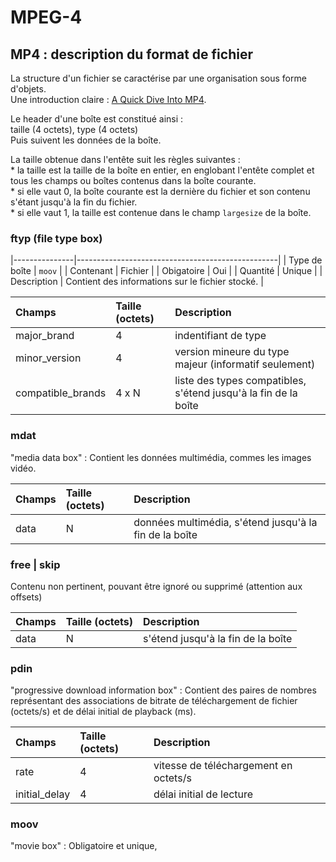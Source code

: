 # MPEG-4

## MP4 : description du format de fichier

La structure d'un fichier se caractérise par une organisation sous forme d'objets.  
Une introduction claire : [A Quick Dive Into MP4](https://github.com/alfg/quick-dive-into-mp4).  

Le header d'une boîte est constitué ainsi :  
taille (4 octets), type (4 octets)  
Puis suivent les données de la boîte.  

La taille obtenue dans l'entête suit les règles suivantes :  
    * la taille est la taille de la boîte en entier, en englobant l'entête complet et tous les champs ou boîtes contenus dans la boîte courante.  
    * si elle vaut 0, la boîte courante est la dernière du fichier et son contenu s'étant jusqu'à la fin du fichier.  
    * si elle vaut 1, la taille est contenue dans le champ `largesize` de la boîte.  
    
### ftyp (file type box)

|---------------|--------------------------------------------------|
| Type de boîte | `moov`                                           |
| Contenant     | Fichier                                          |
| Obigatoire    | Oui                                              |
| Quantité      | Unique                                           |
| Description   | Contient des informations sur le fichier stocké. |


| Champs            | Taille (octets) | Description                                                     |
|:------------------|:----------------|:----------------------------------------------------------------|
| major_brand       | 4               | indentifiant de type                                            |
| minor_version     | 4               | version mineure du type majeur (informatif seulement)           |
| compatible_brands | 4 x N           | liste des types compatibles, s'étend jusqu'à la fin de la boîte |

### mdat

"media data box" : Contient les données multimédia, commes les images vidéo.  

| Champs | Taille (octets) | Description                                            |
|:-------|:----------------|:-------------------------------------------------------|
| data   | N               | données multimédia, s'étend jusqu'à la fin de la boîte |

### free | skip

Contenu non pertinent, pouvant être ignoré ou supprimé (attention aux offsets)

| Champs | Taille (octets) | Description                        |
|:-------|:----------------|:-----------------------------------|
| data   | N               | s'étend jusqu'à la fin de la boîte |

### pdin



"progressive download information box" : Contient des paires de nombres représentant des associations de bitrate de téléchargement de fichier (octets/s) et de délai initial de playback (ms).  

| Champs        | Taille (octets) | Description                           |
|:--------------|:----------------|:--------------------------------------|
| rate          | 4               | vitesse de téléchargement en octets/s |
| initial_delay | 4               | délai initial de lecture              |

### moov

"movie box" : Obligatoire et unique,
